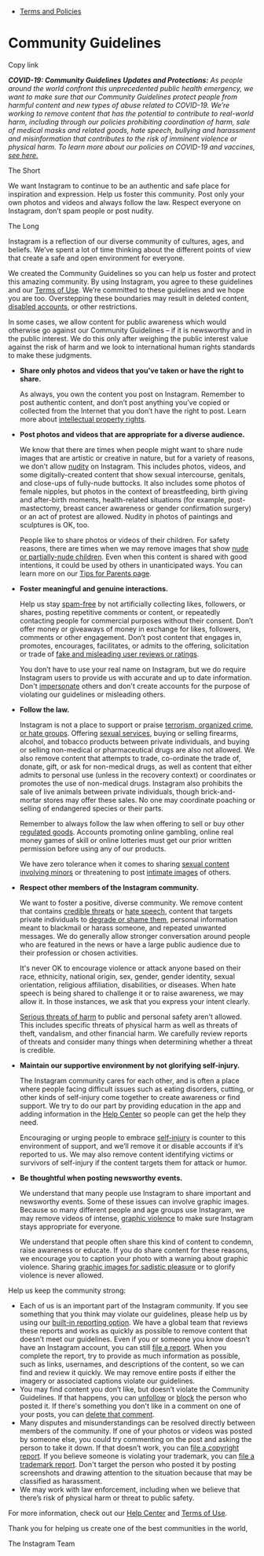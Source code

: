 *   [Terms and Policies](https://help.instagram.com/1417489251945243/?helpref=breadcrumb)

Community Guidelines
====================

Copy link

_**COVID-19: Community Guidelines Updates and Protections:** As people around the world confront this unprecedented public health emergency, we want to make sure that our Community Guidelines protect people from harmful content and new types of abuse related to COVID-19. We’re working to remove content that has the potential to contribute to real-world harm, including through our policies prohibiting coordination of harm, sale of medical masks and related goods, hate speech, bullying and harassment and misinformation that contributes to the risk of imminent violence or physical harm. To learn more about our policies on COVID-19 and vaccines, [see here.](https://help.instagram.com/697825587576762?helpref=faq_content)_

The Short

We want Instagram to continue to be an authentic and safe place for inspiration and expression. Help us foster this community. Post only your own photos and videos and always follow the law. Respect everyone on Instagram, don’t spam people or post nudity.

The Long

Instagram is a reflection of our diverse community of cultures, ages, and beliefs. We’ve spent a lot of time thinking about the different points of view that create a safe and open environment for everyone.

We created the Community Guidelines so you can help us foster and protect this amazing community. By using Instagram, you agree to these guidelines and our [Terms of Use](https://www.instagram.com/legal/terms). We’re committed to these guidelines and we hope you are too. Overstepping these boundaries may result in deleted content, [disabled accounts](https://help.instagram.com/366993040048856?helpref=faq_content), or other restrictions.

In some cases, we allow content for public awareness which would otherwise go against our Community Guidelines – if it is newsworthy and in the public interest. We do this only after weighing the public interest value against the risk of harm and we look to international human rights standards to make these judgments.

*   **Share only photos and videos that you’ve taken or have the right to share.**
    
    As always, you own the content you post on Instagram. Remember to post authentic content, and don’t post anything you’ve copied or collected from the Internet that you don’t have the right to post. Learn more about [intellectual property rights](https://help.instagram.com/126382350847838?helpref=faq_content).
    
*   **Post photos and videos that are appropriate for a diverse audience.**
    
    We know that there are times when people might want to share nude images that are artistic or creative in nature, but for a variety of reasons, we don’t allow [nudity](https://l.instagram.com/?u=https%3A%2F%2Fwww.facebook.com%2Fcommunitystandards%2Fadult_nudity_sexual_activity&e=AT1qc_2o1x6DZGFT4WNQRLZdSsRfINu0-Bm1d-vgG5iml7G7G45KAqp9n5p3XS3N7Dc9hqp1lRt53pvbjs29hTQKRO1sbyjVqM8Ia2yoA1jf2mSY063ujBxcuXQCUcAmiBKKkAAtNRmACYjxb2Wa0a7l8opNnEfXGjU_AQ) on Instagram. This includes photos, videos, and some digitally-created content that show sexual intercourse, genitals, and close-ups of fully-nude buttocks. It also includes some photos of female nipples, but photos in the context of breastfeeding, birth giving and after-birth moments, health-related situations (for example, post-mastectomy, breast cancer awareness or gender confirmation surgery) or an act of protest are allowed. Nudity in photos of paintings and sculptures is OK, too.
    
    People like to share photos or videos of their children. For safety reasons, there are times when we may remove images that show [nude or partially-nude children](https://l.instagram.com/?u=https%3A%2F%2Fwww.facebook.com%2Fcommunitystandards%2Fchild_nudity_sexual_exploitation&e=AT1qc_2o1x6DZGFT4WNQRLZdSsRfINu0-Bm1d-vgG5iml7G7G45KAqp9n5p3XS3N7Dc9hqp1lRt53pvbjs29hTQKRO1sbyjVqM8Ia2yoA1jf2mSY063ujBxcuXQCUcAmiBKKkAAtNRmACYjxb2Wa0a7l8opNnEfXGjU_AQ). Even when this content is shared with good intentions, it could be used by others in unanticipated ways. You can learn more on our [Tips for Parents page](https://help.instagram.com/154475974694511/?helpref=faq_content).
    
*   **Foster meaningful and genuine interactions.**
    
    Help us stay [spam-free](https://l.instagram.com/?u=https%3A%2F%2Fwww.facebook.com%2Fcommunitystandards%2Fspam&e=AT1qc_2o1x6DZGFT4WNQRLZdSsRfINu0-Bm1d-vgG5iml7G7G45KAqp9n5p3XS3N7Dc9hqp1lRt53pvbjs29hTQKRO1sbyjVqM8Ia2yoA1jf2mSY063ujBxcuXQCUcAmiBKKkAAtNRmACYjxb2Wa0a7l8opNnEfXGjU_AQ) by not artificially collecting likes, followers, or shares, posting repetitive comments or content, or repeatedly contacting people for commercial purposes without their consent. Don’t offer money or giveaways of money in exchange for likes, followers, comments or other engagement. Don’t post content that engages in, promotes, encourages, facilitates, or admits to the offering, solicitation or trade of [fake and misleading user reviews or ratings](https://l.instagram.com/?u=https%3A%2F%2Fwww.facebook.com%2Fcommunitystandards%2Ffraud_deception&e=AT1qc_2o1x6DZGFT4WNQRLZdSsRfINu0-Bm1d-vgG5iml7G7G45KAqp9n5p3XS3N7Dc9hqp1lRt53pvbjs29hTQKRO1sbyjVqM8Ia2yoA1jf2mSY063ujBxcuXQCUcAmiBKKkAAtNRmACYjxb2Wa0a7l8opNnEfXGjU_AQ).
    
    You don’t have to use your real name on Instagram, but we do require Instagram users to provide us with accurate and up to date information. Don't [impersonate](https://l.instagram.com/?u=https%3A%2F%2Fwww.facebook.com%2Fcommunitystandards%2Fmisrepresentation&e=AT1qc_2o1x6DZGFT4WNQRLZdSsRfINu0-Bm1d-vgG5iml7G7G45KAqp9n5p3XS3N7Dc9hqp1lRt53pvbjs29hTQKRO1sbyjVqM8Ia2yoA1jf2mSY063ujBxcuXQCUcAmiBKKkAAtNRmACYjxb2Wa0a7l8opNnEfXGjU_AQ) others and don't create accounts for the purpose of violating our guidelines or misleading others.
    
*   **Follow the law.**
    
    Instagram is not a place to support or praise [terrorism, organized crime, or hate groups](https://l.instagram.com/?u=https%3A%2F%2Fwww.facebook.com%2Fcommunitystandards%2Fdangerous_individuals_organizations&e=AT1qc_2o1x6DZGFT4WNQRLZdSsRfINu0-Bm1d-vgG5iml7G7G45KAqp9n5p3XS3N7Dc9hqp1lRt53pvbjs29hTQKRO1sbyjVqM8Ia2yoA1jf2mSY063ujBxcuXQCUcAmiBKKkAAtNRmACYjxb2Wa0a7l8opNnEfXGjU_AQ). Offering [sexual services](https://l.instagram.com/?u=https%3A%2F%2Fwww.facebook.com%2Fcommunitystandards%2Fsexual_solicitation&e=AT1qc_2o1x6DZGFT4WNQRLZdSsRfINu0-Bm1d-vgG5iml7G7G45KAqp9n5p3XS3N7Dc9hqp1lRt53pvbjs29hTQKRO1sbyjVqM8Ia2yoA1jf2mSY063ujBxcuXQCUcAmiBKKkAAtNRmACYjxb2Wa0a7l8opNnEfXGjU_AQ), buying or selling firearms, alcohol, and tobacco products between private individuals, and buying or selling non-medical or pharmaceutical drugs are also not allowed. We also remove content that attempts to trade, co-ordinate the trade of, donate, gift, or ask for non-medical drugs, as well as content that either admits to personal use (unless in the recovery context) or coordinates or promotes the use of non-medical drugs. Instagram also prohibits the sale of live animals between private individuals, though brick-and-mortar stores may offer these sales. No one may coordinate poaching or selling of endangered species or their parts.
    
    Remember to always follow the law when offering to sell or buy other [regulated goods](https://l.instagram.com/?u=https%3A%2F%2Fwww.facebook.com%2Fcommunitystandards%2Fregulated_goods&e=AT1qc_2o1x6DZGFT4WNQRLZdSsRfINu0-Bm1d-vgG5iml7G7G45KAqp9n5p3XS3N7Dc9hqp1lRt53pvbjs29hTQKRO1sbyjVqM8Ia2yoA1jf2mSY063ujBxcuXQCUcAmiBKKkAAtNRmACYjxb2Wa0a7l8opNnEfXGjU_AQ). Accounts promoting online gambling, online real money games of skill or online lotteries must get our prior written permission before using any of our products.
    
    We have zero tolerance when it comes to sharing [sexual content involving minors](https://l.instagram.com/?u=https%3A%2F%2Fwww.facebook.com%2Fcommunitystandards%2Fchild_nudity_sexual_exploitation&e=AT1qc_2o1x6DZGFT4WNQRLZdSsRfINu0-Bm1d-vgG5iml7G7G45KAqp9n5p3XS3N7Dc9hqp1lRt53pvbjs29hTQKRO1sbyjVqM8Ia2yoA1jf2mSY063ujBxcuXQCUcAmiBKKkAAtNRmACYjxb2Wa0a7l8opNnEfXGjU_AQ) or threatening to post [intimate images](https://l.instagram.com/?u=https%3A%2F%2Fwww.facebook.com%2Fcommunitystandards%2Fsexual_exploitation_adults&e=AT1qc_2o1x6DZGFT4WNQRLZdSsRfINu0-Bm1d-vgG5iml7G7G45KAqp9n5p3XS3N7Dc9hqp1lRt53pvbjs29hTQKRO1sbyjVqM8Ia2yoA1jf2mSY063ujBxcuXQCUcAmiBKKkAAtNRmACYjxb2Wa0a7l8opNnEfXGjU_AQ) of others.
    
*   **Respect other members of the Instagram community.**
    
    We want to foster a positive, diverse community. We remove content that contains [credible threats](https://l.instagram.com/?u=https%3A%2F%2Fwww.facebook.com%2Fcommunitystandards%2Fcredible_violence&e=AT1qc_2o1x6DZGFT4WNQRLZdSsRfINu0-Bm1d-vgG5iml7G7G45KAqp9n5p3XS3N7Dc9hqp1lRt53pvbjs29hTQKRO1sbyjVqM8Ia2yoA1jf2mSY063ujBxcuXQCUcAmiBKKkAAtNRmACYjxb2Wa0a7l8opNnEfXGjU_AQ) or [hate speech](https://l.instagram.com/?u=https%3A%2F%2Fwww.facebook.com%2Fcommunitystandards%2Fhate_speech&e=AT1qc_2o1x6DZGFT4WNQRLZdSsRfINu0-Bm1d-vgG5iml7G7G45KAqp9n5p3XS3N7Dc9hqp1lRt53pvbjs29hTQKRO1sbyjVqM8Ia2yoA1jf2mSY063ujBxcuXQCUcAmiBKKkAAtNRmACYjxb2Wa0a7l8opNnEfXGjU_AQ), content that targets private individuals to [degrade or shame them](https://l.instagram.com/?u=https%3A%2F%2Fwww.facebook.com%2Fcommunitystandards%2Fbullying&e=AT1qc_2o1x6DZGFT4WNQRLZdSsRfINu0-Bm1d-vgG5iml7G7G45KAqp9n5p3XS3N7Dc9hqp1lRt53pvbjs29hTQKRO1sbyjVqM8Ia2yoA1jf2mSY063ujBxcuXQCUcAmiBKKkAAtNRmACYjxb2Wa0a7l8opNnEfXGjU_AQ), personal information meant to blackmail or harass someone, and repeated unwanted messages. We do generally allow stronger conversation around people who are featured in the news or have a large public audience due to their profession or chosen activities.
    
    It's never OK to encourage violence or attack anyone based on their race, ethnicity, national origin, sex, gender, gender identity, sexual orientation, religious affiliation, disabilities, or diseases. When hate speech is being shared to challenge it or to raise awareness, we may allow it. In those instances, we ask that you express your intent clearly.
    
    [Serious threats of harm](https://l.instagram.com/?u=https%3A%2F%2Fwww.facebook.com%2Fcommunitystandards%2Fcredible_violence&e=AT1qc_2o1x6DZGFT4WNQRLZdSsRfINu0-Bm1d-vgG5iml7G7G45KAqp9n5p3XS3N7Dc9hqp1lRt53pvbjs29hTQKRO1sbyjVqM8Ia2yoA1jf2mSY063ujBxcuXQCUcAmiBKKkAAtNRmACYjxb2Wa0a7l8opNnEfXGjU_AQ) to public and personal safety aren't allowed. This includes specific threats of physical harm as well as threats of theft, vandalism, and other financial harm. We carefully review reports of threats and consider many things when determining whether a threat is credible.
    
*   **Maintain our supportive environment by not glorifying self-injury.**
    
    The Instagram community cares for each other, and is often a place where people facing difficult issues such as eating disorders, cutting, or other kinds of self-injury come together to create awareness or find support. We try to do our part by providing education in the app and adding information in the [Help Center](https://help.instagram.com/) so people can get the help they need.
    
    Encouraging or urging people to embrace [self-injury](https://l.instagram.com/?u=https%3A%2F%2Fwww.facebook.com%2Fcommunitystandards%2Fsuicide_self_injury_violence&e=AT1qc_2o1x6DZGFT4WNQRLZdSsRfINu0-Bm1d-vgG5iml7G7G45KAqp9n5p3XS3N7Dc9hqp1lRt53pvbjs29hTQKRO1sbyjVqM8Ia2yoA1jf2mSY063ujBxcuXQCUcAmiBKKkAAtNRmACYjxb2Wa0a7l8opNnEfXGjU_AQ) is counter to this environment of support, and we’ll remove it or disable accounts if it’s reported to us. We may also remove content identifying victims or survivors of self-injury if the content targets them for attack or humor.
    
*   **Be thoughtful when posting newsworthy events.**
    
    We understand that many people use Instagram to share important and newsworthy events. Some of these issues can involve graphic images. Because so many different people and age groups use Instagram, we may remove videos of intense, [graphic violence](https://l.instagram.com/?u=https%3A%2F%2Fwww.facebook.com%2Fcommunitystandards%2Fgraphic_violence&e=AT1qc_2o1x6DZGFT4WNQRLZdSsRfINu0-Bm1d-vgG5iml7G7G45KAqp9n5p3XS3N7Dc9hqp1lRt53pvbjs29hTQKRO1sbyjVqM8Ia2yoA1jf2mSY063ujBxcuXQCUcAmiBKKkAAtNRmACYjxb2Wa0a7l8opNnEfXGjU_AQ) to make sure Instagram stays appropriate for everyone.
    
    We understand that people often share this kind of content to condemn, raise awareness or educate. If you do share content for these reasons, we encourage you to caption your photo with a warning about graphic violence. Sharing [graphic images for sadistic pleasure](https://l.instagram.com/?u=https%3A%2F%2Fwww.facebook.com%2Fcommunitystandards%2Fcruel_insensitive&e=AT1qc_2o1x6DZGFT4WNQRLZdSsRfINu0-Bm1d-vgG5iml7G7G45KAqp9n5p3XS3N7Dc9hqp1lRt53pvbjs29hTQKRO1sbyjVqM8Ia2yoA1jf2mSY063ujBxcuXQCUcAmiBKKkAAtNRmACYjxb2Wa0a7l8opNnEfXGjU_AQ) or to glorify violence is never allowed.
    

Help us keep the community strong:

*   Each of us is an important part of the Instagram community. If you see something that you think may violate our guidelines, please help us by using our [built-in reporting option](https://help.instagram.com/165828726894770?helpref=faq_content). We have a global team that reviews these reports and works as quickly as possible to remove content that doesn’t meet our guidelines. Even if you or someone you know doesn’t have an Instagram account, you can still [file a report](https://help.instagram.com/contact/383679321740945). When you complete the report, try to provide as much information as possible, such as links, usernames, and descriptions of the content, so we can find and review it quickly. We may remove entire posts if either the imagery or associated captions violate our guidelines.
*   You may find content you don’t like, but doesn’t violate the Community Guidelines. If that happens, you can [unfollow](https://help.instagram.com/286340048138725?helpref=faq_content) or [block](https://help.instagram.com/426700567389543/?helpref=faq_content) the person who posted it. If there's something you don't like in a comment on one of your posts, you can [delete that comment](https://help.instagram.com/289098941190483?helpref=faq_content).
*   Many disputes and misunderstandings can be resolved directly between members of the community. If one of your photos or videos was posted by someone else, you could try commenting on the post and asking the person to take it down. If that doesn’t work, you can [file a copyright report](https://help.instagram.com/126382350847838?helpref=faq_content). If you believe someone is violating your trademark, you can [file a trademark report](https://help.instagram.com/222826637847963?helpref=faq_content). Don't target the person who posted it by posting screenshots and drawing attention to the situation because that may be classified as harassment.
*   We may work with law enforcement, including when we believe that there’s risk of physical harm or threat to public safety.

For more information, check out our [Help Center](https://help.instagram.com/) and [Terms of Use](https://l.instagram.com/?u=http%3A%2F%2Finstagram.com%2Flegal%2Fterms%2F%23&e=AT1qc_2o1x6DZGFT4WNQRLZdSsRfINu0-Bm1d-vgG5iml7G7G45KAqp9n5p3XS3N7Dc9hqp1lRt53pvbjs29hTQKRO1sbyjVqM8Ia2yoA1jf2mSY063ujBxcuXQCUcAmiBKKkAAtNRmACYjxb2Wa0a7l8opNnEfXGjU_AQ).

Thank you for helping us create one of the best communities in the world,

The Instagram Team